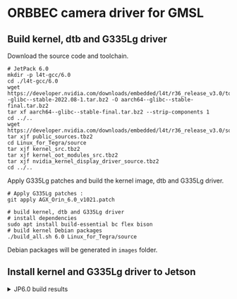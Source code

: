# ORBBEC camera driver for GMSL

## Build kernel, dtb and G335Lg driver

Download the source code and toolchain.

```
# JetPack 6.0
mkdir -p l4t-gcc/6.0
cd ./l4t-gcc/6.0
wget https://developer.nvidia.com/downloads/embedded/l4t/r36_release_v3.0/toolchain/aarch64--glibc--stable-2022.08-1.tar.bz2 -O aarch64--glibc--stable-final.tar.bz2
tar xf aarch64--glibc--stable-final.tar.bz2 --strip-components 1
cd ../..
wget https://developer.nvidia.com/downloads/embedded/l4t/r36_release_v3.0/sources/public_sources.tbz2
tar xjf public_sources.tbz2
cd Linux_for_Tegra/source
tar xjf kernel_src.tbz2
tar xjf kernel_oot_modules_src.tbz2
tar xjf nvidia_kernel_display_driver_source.tbz2
cd ../..
```

Apply G335Lg patches and build the kernel image, dtb and G335Lg driver.

```
# Apply G335Lg patches :
git apply AGX_Orin_6.0_v1021.patch

# build kernel, dtb and G335Lg driver
# install dependencies
sudo apt install build-essential bc flex bison
# build kernel Debian packages
./build_all.sh 6.0 Linux_for_Tegra/source

```

Debian packages will be generated in `images` folder.

## Install kernel and G335Lg driver to Jetson 
<details>
<summary>JP6.0 build results</summary>

- kernel image (not modified): `images/6.0/rootfs/boot/Image`
- dtb : `images/6.0/rootfs/boot/dtb/tegra234-p3737-0000+p3701-000x-nv.dtb`
- dtb overlay: `images/6.0/rootfs/boot/tegra234-camera-g300-overlay.dtbo`
- oot modules: `images/6.0/rootfs/lib/modules/5.15.136-tegra/update`
- oot modules: `images/6.0/rootfs/lib/modules/5.15.136-tegra/kernel/drivers/media/v4l2-core/videodev.ko`
Copy them to the target Jetson:

```
# run copy_to_jetson_ssh.sh Copy them to the target Jetson,Need to be replaced with the user_name and IP you are using
sh copy_to_jetson_ssh.sh

```

on target Jetson Devkit Copy them to the right places:

```
cd gmsl-driver-jetson

# AGX_Orin + G335Lg: if use FG96_8CH_GMSL_V2 Dser board and use PWM01 generate multi-camera synchronization signals.
sh copy_to_target_agx_orin_fg96.sh

# AGX_Orin + G335Lg: if use Leopard LI-JAG-ADP-GMSL2-8CH Dser board and use PWM01 generate multi-camera synchronization signals.
sh copy_to_target_agx_orin_leopard.sh

# AGX_Orin + G335Lg: if use ADVANTECH MIC-FG-8G Dser board and use PWM01 generate multi-camera synchronization signals.
sh copy_to_target_agx_orin_mic_fg_8g.sh

# AGX_Orin + G335Lg: if use CTI Dser board and use PWM01 generate multi-camera synchronization signals.
sh copy_to_target_agx_orin_cti.sh 

# AGX_Orin + G335Lg: if use XC Dser board and use hrtimer generate multi-camera synchronization signals.
sh copy_to_target_agx_orin_xc.sh

# AGX_Orin + G345Lg: if use FG96_8CH_GMSL_V2 Dser board and use PWM01 generate multi-camera synchronization signals.
sh copy_to_target_agx_orin_nomtd_fg96.sh

# AGX_Orin + G345Lg: if use XC Dser board and use hrtimer generate multi-camera synchronization signals.
sh copy_to_target_agx_orin_nomtd_xc.sh

# Orin_NX +  G335Lg: if use FG96_2CH_V2 Dser board and use pwm8 generate multi-camera synchronization signals.
sh copy_to_target_orin_nx_fg96.sh    

```